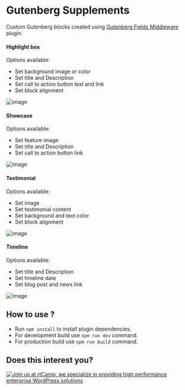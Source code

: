 # Gutenberg Supplements

Custom Gutenberg blocks created using [Gutenberg Fields Middleware](https://github.com/rtCamp/gutenberg-fields-middleware) plugin.

#### Highlight box
Options available:
- Set background image or color
- Set title and Description
- Set call to action button text and link
- Set block alignment

![image](https://user-images.githubusercontent.com/1138833/39507796-4760abfe-4dfd-11e8-9836-a35281b39e4f.png)

#### Showcase
Options available:
- Set feature image
- Set title and Description
- Set call to action button link

![image](https://user-images.githubusercontent.com/1138833/39507744-0b874dcc-4dfd-11e8-8313-f2c6cd314a37.png)

#### Testimonial
Options available:
- Set image
- Set testimonial content
- Set background and text color
- Set block alignment

![image](https://user-images.githubusercontent.com/1138833/39507718-ecac91a0-4dfc-11e8-82a8-ed69e7c7bbe3.png)

#### Timeline
Options available:
- Set title and Description
- Set timeline date
- Set blog post and news link

![image](https://user-images.githubusercontent.com/1138833/39507770-2b276cac-4dfd-11e8-951d-5e218147c21e.png)

## How to use ?

- Run `npm install` to install plugin dependencies.
- For development build use `npm run dev` command.
- For production build use `npm run build` command.

## Does this interest you?

<a href="https://rtcamp.com/"><img src="https://rtcamp.com/wp-content/uploads/2019/04/github-banner@2x.png" alt="Join us at rtCamp, we specialize in providing high performance enterprise WordPress solutions"></a>
